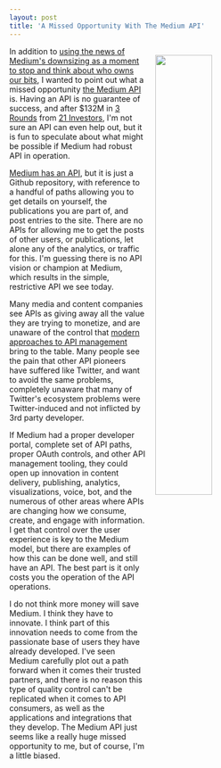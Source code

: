 ```yaml
---
layout: post
title: 'A Missed Opportunity With The Medium API'
---
```

<p><img style="padding: 15px;" src="http://kinlane-productions.s3.amazonaws.com/api_evangelist_site/blog/medium_storytelling_network2.jpg" alt="" width="45%" align="right" /></p>
<p>In addition to <a href="http://kinlane.com/2017/01/05/medium-and-the-importance-of-maintaining-your-own-domain/">using the news of Medium's downsizing as a moment to stop and think about who owns our bits</a>, I wanted to point out what a missed opportunity <a href="https://github.com/Medium/medium-api-docs">the Medium API</a> is. Having an API is no guarantee of success, and after&nbsp;<span class="funding_amount"><span>$</span>132M</span><span>&nbsp;</span><span class="connecting">in</span><span>&nbsp;</span><span class="funding_rounds"><a href="https://www.crunchbase.com/organization/medium/funding-rounds">3 Rounds</a></span><span>&nbsp;</span><span class="connecting">from</span><span>&nbsp;</span><a href="https://www.crunchbase.com/organization/medium/investors">21 Investors</a>, I'm not sure an API can even help out, but it is fun to speculate about what might be possible if Medium had robust API in operation.</p>
<p><a href="https://github.com/Medium/medium-api-docs">Medium has an API</a>, but it is just a Github repository, with reference to a handful of paths allowing you to get details on yourself, the publications you are part of, and post entries to the site. There are no APIs for allowing me to get the posts of other users, or publications, let alone any of the analytics, or traffic for this. I'm guessing there is no API vision or champion at Medium, which results in the simple, restrictive API we see today.</p>
<p>Many media and content companies see APIs as giving away all the value they are trying to monetize, and are unaware of the control that <a href="http://management.apievangelist.com/">modern approaches to API management</a> bring&nbsp;to the table. Many people see the pain that other API pioneers have suffered like Twitter, and want to avoid the same problems, completely unaware that many of Twitter's ecosystem problems were Twitter-induced&nbsp;and not inflicted by 3rd party developer.</p>
<p>If Medium had a proper developer portal, complete set of API paths, proper OAuth controls, and other API management tooling, they could open up innovation in content delivery, publishing, analytics, visualizations, voice, bot, and the numerous of other areas where APIs are changing how we consume, create, and engage with information. I get that control over the user experience is key to the Medium model, but there are examples of how this can be done well, and still have an API. The best part is it only costs you the operation of the API operations.</p>
<p>I do not think more money will save Medium. I think they have to innovate. I think part of this innovation needs to come from the passionate base of users they have already developed. I've seen Medium carefully plot out a path forward when it comes their trusted partners, and there is no reason this type of quality control can't be replicated when it comes to API consumers, as well as the applications and integrations that they develop. The Medium API just seems like a really huge missed opportunity to me, but of course, I'm a little biased.</p>
